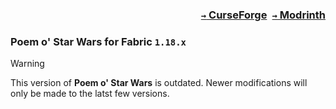 ### <p align=right>[`→` CurseForge](https://www.curseforge.com/minecraft/mc-mods/poem-of-star-wars)&ensp;[`→` Modrinth](https://modrinth.com/mod/poem-of-star-wars)</p>

### Poem o' Star Wars for Fabric `1.18.x`

> [!WARNING]
> This version of **Poem o' Star Wars** is outdated. Newer modifications will only be made to the latst few versions.

